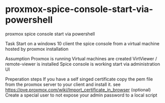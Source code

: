 # proxmox-spice-console-start-via-powershell
proxmox spice console start via powershell

Task
	Start on a windows 10 client the spice console from a virtual machine hosted by proxmox installation

Assumption
	Proxmox is running
	Virtual machines are created
	VirtViewer / remote-viewer is installed
	Spice console is working start via administration UI
	
Preperation steps
	If you have a self singed certificate copy the pem file from the proxmox server to your client and install it. see https://pve.proxmox.com/wiki/Import_certificate_in_browser
	(optional) Create a special user to not expose your admin password to a local script
	
